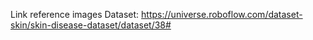 

Link reference images Dataset: https://universe.roboflow.com/dataset-skin/skin-disease-dataset/dataset/38#
